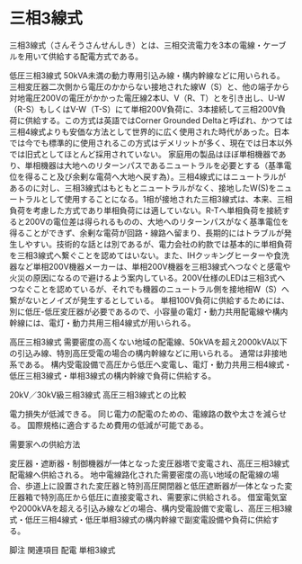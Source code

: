 # 三相3線式

三相3線式（さんそうさんせんしき）とは、三相交流電力を3本の電線・ケーブルを用いて供給する配電方式である。

低圧三相3線式
50kVA未満の動力専用引込み線・構内幹線などに用いられる。
三相変圧器二次側から電圧のかからない接地された線W（S）と、他の端子から対地電圧200Vの電圧がかかった電圧線2本U、V（R、T）とを引き出し、U-W（R-S）もしくはV-W（T-S）にて単相200V負荷に、3本接続して三相200V負荷に供給する。この方式は英語ではCorner Grounded Deltaと呼ばれ、かつては三相4線式よりも安価な方法として世界的に広く使用された時代があった。日本では今でも標準的に使用されるこの方式はデメリットが多く、現在では日本以外では旧式としてほとんど採用されていない。
家庭用の製品はほぼ単相機器であり、単相機器は大地へのリターンパスであるニュートラルを必要とする（基準電位を得ること及び余剰な電荷へ大地へ戻す為）。三相4線式にはニュートラルがあるのに対し、三相3線式はもともとニュートラルがなく、接地したW(S)をニュートラルとして使用することになる。1相が接地された三相3線式は、本来、三相負荷を考慮した方式であり単相負荷には適していない。R-Tへ単相負荷を接続すると200Vの電位差は得られるものの、大地へのリターンパスがなく基準電位を得ることができず、余剰な電荷が回路・線路へ留まり、長期的にはトラブルが発生しやすい。技術的な話とは別であるが、電力会社の約款では基本的に単相負荷を三相3線式へ繋ぐことを認めてはいない。また、IHクッキングヒーターや食洗器など単相200V機器メーカーは、単相200V機器を三相3線式へつなぐと感電や火災の原因になるので避けるよう案内している。200V仕様のLEDは三相3式へつなぐことを認めているが、それでも機器のニュートラル側を接地相W（S）へ繋がないとノイズが発生するとしている。
単相100V負荷に供給するためには、別に低圧-低圧変圧器が必要であるので、小容量の電灯・動力共用配電線や構内幹線には、電灯・動力共用三相4線式が用いられる。

高圧三相3線式
需要密度の高くない地域の配電線、50kVAを超え2000kVA以下の引込み線、特別高圧受電の場合の構内幹線などに用いられる。
通常は非接地系である。
構内受電設備で高圧から低圧へ変電し、電灯・動力共用三相4線式・低圧三相3線式・単相3線式の構内幹線で負荷に供給する。

20kV／30kV級三相3線式
高圧三相3線式との比較

電力損失が低減できる。
同じ電力の配電のための、電線路の数や太さを減らせる。
国際規格に適合するため費用の低減が可能である。

需要家への供給方法

変圧器・遮断器・制御機器が一体となった変圧器塔で変電され、高圧三相3線式配電線へ供給される。
地中電線路化された需要密度の高い地域の配電線の場合、歩道上に設置された変圧器と特別高圧開閉器と低圧遮断器が一体となった変圧器箱で特別高圧から低圧に直接変電され、需要家に供給される。
借室電気室や2000kVAを超える引込み線などの場合、構内受電設備で変電し、高圧三相3線式・低圧三相4線式・低圧単相3線式の構内幹線で副変電設備や負荷に供給する。

脚注
関連項目
配電
単相3線式